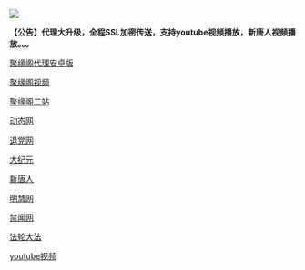 
![](https://raw.githubusercontent.com/hao369/a/master/j.jpg)

**【公告】代理大升级，全程SSL加密传送，支持youtube视频播放，新唐人视频播放。。。**

 [聚缘阁代理安卓版](https://github.com/hao369/a/raw/master/j8.apk)

[聚缘阁视频](http://asd1.t66t.ml/tv)

[聚缘阁二站](http://asd1.t66t.ml/j2)


 [动态网](http://asd1.t66t.ml/)

[退党网](http://asd1.t66t.ml/?id=8)

[大纪元](http://asd1.t66t.ml/?id=7)

[新唐人](http://asd1.t66t.ml/?id=5)

[明慧网](http://asd1.t66t.ml/?id=3)

[禁闻网](http://asd1.t66t.ml/?id=16)

[法轮大法](http://asd1.t66t.ml/?id=15)

[youtube视频](http://asd1.t66t.ml/?id=17)


